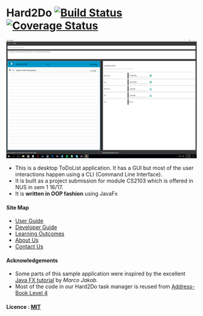 
# Hard2Do [![Build Status](https://travis-ci.org/CS2103AUG2016-T16-C1/main.svg?branch=master)](https://travis-ci.org/CS2103AUG2016-T16-C1/main) [![Coverage Status](https://coveralls.io/repos/github/CS2103AUG2016-T16-C1/main/badge.svg?branch=master)](https://coveralls.io/github/CS2103AUG2016-T16-C1/main?branch=master)

<img src="docs/images/Hard2Do.png" width="600"><br>

* This is a desktop ToDoList application. It has a GUI but most of the user interactions happen using
  a CLI (Command Line Interface).
* It is built as a project submission for module CS2103 which is offered in NUS in sem 1 16/17.
* It is **written in OOP fashion** using JavaFx

#### Site Map
* [User Guide](docs/UserGuide.md)
* [Developer Guide](docs/DeveloperGuide.md)
* [Learning Outcomes](docs/LearningOutcomes.md)
* [About Us](docs/AboutUs.md)
* [Contact Us](docs/ContactUs.md)


#### Acknowledgements

* Some parts of this sample application were inspired by the excellent
  [Java FX tutorial](http://code.makery.ch/library/javafx-8-tutorial/) by *Marco Jakob*.
* Most of the code in our Hard2Do task manager is reused from
  [Address-Book Level 4](https://github.com/se-edu/addressbook-level4)


#### Licence : [MIT](LICENSE)
